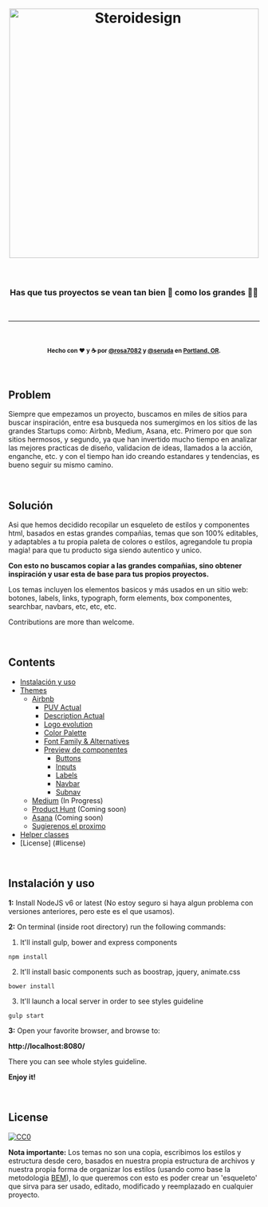 <h1 align="center">
	<img width="500" src="https://cdn.rawgit.com/sergioruizdavila/startups-themes/b95eeb88/www/assets/images/Steroidesign.svg" alt="Steroidesign">
</h1>

<br>

<h3 align="center">
	<b>Has que tus proyectos se vean tan bien 💎 como los grandes 💪🏻</b>
</h3>

<br>

---

<br>

<h4 align="center">
	<sub>Hecho con ❤ y ☕ por <a href="https://www.twitter.com/rosa7082" target="_blank">@rosa7082</a> y <a href="https://www.twitter.com/seruda" target="_blank">@seruda</a> en <a href="https://www.google.com/maps/place/Portland,OR" target="_blank">Portland, OR</a>.</sub>
</h4>

<br>

## Problem

Siempre que empezamos un proyecto, buscamos en miles de sitios para buscar inspiración, entre esa busqueda nos sumergimos en los sitios de las grandes Startups como: Airbnb, Medium, Asana, etc. Primero por que son sitios hermosos, y segundo, ya que han invertido mucho tiempo en analizar las mejores practicas de diseño, validacion de ideas, llamados a la acción, enganche, etc. y con el tiempo han ido creando estandares y tendencias, es bueno seguir su mismo camino.

<br>

## Solución

Asi que hemos decidido recopilar un esqueleto de estilos y componentes html, basados en estas grandes compañias, temas que son 100% editables, y adaptables a tu propia paleta de colores o estilos, agregandole tu propia magia! para que tu producto siga siendo autentico y unico.

**Con esto no buscamos copiar a las grandes compañias, sino obtener inspiración y usar esta de base para tus propios proyectos.**

Los temas incluyen los elementos basicos y más usados en un sitio web: botones, labels, links, typograph, form elements, box componentes, searchbar, navbars, etc, etc, etc.

Contributions are more than welcome.

<br>


## Contents

- [Instalación y uso](#install)
- [Themes](#themes)
	- [Airbnb](#airbnb)
		- [PUV Actual](#airbnb-puv)
		- [Description Actual](#airbnb-description)
		- [Logo evolution](#airbnb-logo)
		- [Color Palette](#airbnb-palette)
		- [Font Family & Alternatives](#airbnb-font)
		- [Preview de componentes](#airbnb-components)
			- [Buttons](#airbnb-components-buttons)
			- [Inputs](#airbnb-components-inputs)
			- [Labels](#airbnb-components-labels)
			- [Navbar](#airbnb-components-navbar)
			- [Subnav](#airbnb-components-subnav)
	- [Medium](#medium) (In Progress)
	- [Product Hunt](#product-hunt) (Coming soon)
	- [Asana](#asana-hunt) (Coming soon)
	- [Sugierenos el proximo](#next-theme)
- [Helper classes](#helper-classes)
- [License] (#license)

<br>

## Instalación y uso

**1:** Install NodeJS v6 or latest (No estoy seguro si haya algun problema con versiones anteriores, pero este es el que usamos).

**2:** On terminal (inside root directory) run the following commands:

1. It'll install gulp, bower and express components
```shell
npm install
```

2. It'll install basic components such as boostrap, jquery, animate.css
```shell
bower install
```
3. It'll launch a local server in order to see styles guideline
```shell
gulp start
```

**3:** Open your favorite browser, and browse to:

**http://localhost:8080/**

There you can see whole styles guideline.

**Enjoy it!**

<br>

## License

[![CC0](http://mirrors.creativecommons.org/presskit/buttons/88x31/svg/cc-zero.svg)](https://creativecommons.org/publicdomain/zero/1.0/)

**Nota importante:** Los temas no son una copia, escribimos los estilos y estructura desde cero, basados en nuestra propia estructura de archivos y nuestra propia forma de organizar los estilos (usando como base la metodologia [BEM](http://getbem.com/introduction/)), lo que queremos con esto es poder crear un 'esqueleto' que sirva para ser usado, editado, modificado y reemplazado en cualquier proyecto.
